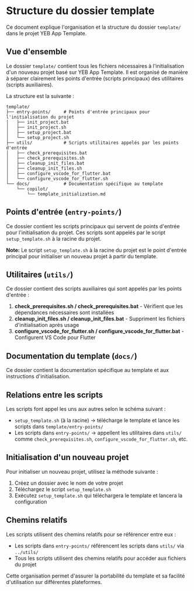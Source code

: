 # Structure du dossier template

Ce document explique l'organisation et la structure du dossier `template/` dans le projet YEB App Template.

## Vue d'ensemble

Le dossier `template/` contient tous les fichiers nécessaires à l'initialisation d'un nouveau projet basé sur YEB App Template. Il est organisé de manière à séparer clairement les points d'entrée (scripts principaux) des utilitaires (scripts auxiliaires).

La structure est la suivante :

```plaintext
template/
├── entry-points/     # Points d'entrée principaux pour l'initialisation du projet
│   ├── init_project.bat
│   ├── init_project.sh
│   ├── setup_project.bat
│   └── setup_project.sh
├── utils/            # Scripts utilitaires appelés par les points d'entrée
│   ├── check_prerequisites.bat
│   ├── check_prerequisites.sh
│   ├── cleanup_init_files.bat
│   ├── cleanup_init_files.sh
│   ├── configure_vscode_for_flutter.bat
│   └── configure_vscode_for_flutter.sh
└── docs/             # Documentation spécifique au template
    └── copilot/
        └── template_initialization.md
```

## Points d'entrée (`entry-points/`)

Ce dossier contient les scripts principaux qui servent de points d'entrée pour l'initialisation du projet. Ces scripts sont appelés par le script `setup_template.sh` à la racine du projet.

**Note:** Le script `setup_template.sh` à la racine du projet est le point d'entrée principal pour initialiser un nouveau projet à partir du template.

## Utilitaires (`utils/`)

Ce dossier contient des scripts auxiliaires qui sont appelés par les points d'entrée :

1. **check_prerequisites.sh / check_prerequisites.bat** - Vérifient que les dépendances nécessaires sont installées
2. **cleanup_init_files.sh / cleanup_init_files.bat** - Suppriment les fichiers d'initialisation après usage
3. **configure_vscode_for_flutter.sh / configure_vscode_for_flutter.bat** - Configurent VS Code pour Flutter

## Documentation du template (`docs/`)

Ce dossier contient la documentation spécifique au template et aux instructions d'initialisation.

## Relations entre les scripts

Les scripts font appel les uns aux autres selon le schéma suivant :

- `setup_template.sh` (à la racine) → télécharge le template et lance les scripts dans `template/entry-points/`
- Les scripts dans `entry-points/` → appellent les utilitaires dans `utils/` comme `check_prerequisites.sh`, `configure_vscode_for_flutter.sh`, etc.

## Initialisation d'un nouveau projet

Pour initialiser un nouveau projet, utilisez la méthode suivante :

1. Créez un dossier avec le nom de votre projet
2. Téléchargez le script `setup_template.sh`
3. Exécutez `setup_template.sh` qui téléchargera le template et lancera la configuration

## Chemins relatifs

Les scripts utilisent des chemins relatifs pour se référencer entre eux :

- Les scripts dans `entry-points/` référencent les scripts dans `utils/` via `../utils/`
- Tous les scripts utilisent des chemins relatifs pour accéder aux fichiers du projet

Cette organisation permet d'assurer la portabilité du template et sa facilité d'utilisation sur différentes plateformes.
